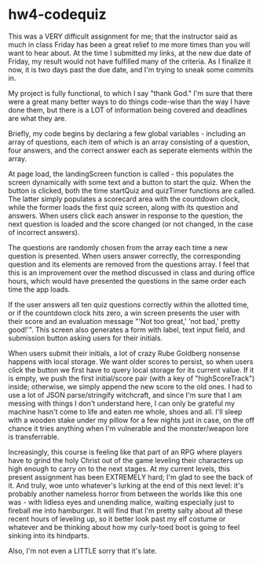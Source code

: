 # hw4-codequiz

This was a VERY difficult assignment for me; that the instructor said as much in class Friday has been a great relief to me more times than you will want to hear about. At the time I submitted my links, at the new due date of Friday, my result would not have fulfilled many of the criteria. As I finalize it now, it is two days past the due date, and I'm trying to sneak some commits in.

My project is fully functional, to which I say "thank God." I'm sure that there were a great many better ways to do things code-wise than the way I have done them, but there is a LOT of information being covered and deadlines are what they are. 

Briefly, my code begins by declaring a few global variables - including an array of questions, each item of which is an array consisting of a question, four answers, and the correct answer each as seperate elements within the array. 

At page load, the landingScreen function is called - this populates the screen dynamically with some text and a button to start the quiz. When the button is clicked, both the time startQuiz and quizTimer functions are called. The latter simply populates a scorecard area with the countdown clock, while the former loads the first quiz screen, along with its question and answers. When users click each answer in response to the question, the next question is loaded and the score changed (or not changed, in the case of incorrect answers).

The questions are randomly chosen from the array each time a new question is presented. When users answer correctly, the corresponding question and its elements are removed from the questions array. I feel that this is an improvement over the method discussed in class and during office hours, which would have presented the questions in the same order each time the app loads.

If the user answers all ten quiz questions correctly within the allotted time, or if the countdown clock hits zero, a win screen presents the user with their score and an evaluation message "'Not too great,' 'not bad,' pretty good!'". This screen also generates a form with label, text input field, and submission button asking users for their initials. 

When users submit their initials, a lot of crazy Rube Goldberg nonsense happens with local storage. We want older scores to persist, so when users click the button we first have to query local storage for its current value. If it is empty, we push the first initial/score pair (with a key of "highScoreTrack") inside; otherwise, we simply append the new score to the old ones. I had to use a lot of JSON parse/stringify witchcraft, and since I'm sure that I am messing with things I don't understand here, I can only be grateful my machine hasn't come to life and eaten me whole, shoes and all. I'll sleep with a wooden stake under my pillow for a few nights just in case, on the off chance it tries anything when I'm vulnerable and the monster/weapon lore is transferrable.

Increasingly, this course is feeling like that part of an RPG where players have to grind the holy Christ out of the game leveling their characters up high enough to carry on to the next stages. At my current levels, this present assignment has been EXTREMELY hard; I'm glad to see the back of it. And truly, woe unto whatever's lurking at the end of this next level: it's probably another nameless horror from between the worlds like this one was - with lidless eyes and unending malice, waiting especially just to fireball me into hamburger. It will find that I'm pretty salty about all these recent hours of leveling up, so it better look past my elf costume or whatever and be thinking about how my curly-toed boot is going to feel sinking into its hindparts.

Also, I'm not even a LITTLE sorry that it's late.